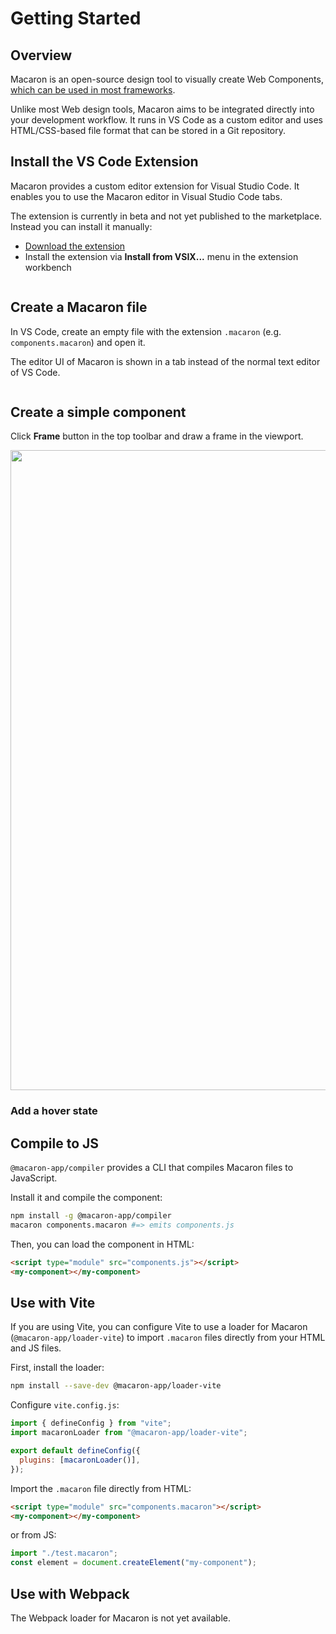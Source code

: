 # Getting Started

## Overview

Macaron is an open-source design tool to visually create Web Components, [which can be used in most frameworks](https://custom-elements-everywhere.com/).

Unlike most Web design tools, Macaron aims to be integrated directly into your development workflow. It runs in VS Code as a custom editor and uses HTML/CSS-based file format that can be stored in a Git repository.

## Install the VS Code Extension

Macaron provides a custom editor extension for Visual Studio Code. It enables you to use the Macaron editor in Visual Studio Code tabs.

The extension is currently in beta and not yet published to the marketplace. Instead you can install it manually:

<!-- TODO: link -->

- <a href="/artifacts/macaron-vscode-extension-0.2.0.vsix" download>Download the extension</a>
- Install the extension via **Install from VSIX...** menu in the extension workbench

<img srcset="./images/install.png 2x" />

## Create a Macaron file

In VS Code, create an empty file with the extension `.macaron` (e.g. `components.macaron`) and open it.

The editor UI of Macaron is shown in a tab instead of the normal text editor of VS Code.

<img srcset="./images/create-macaron-file.png 2x" />

## Create a simple component

Click **Frame** button in the top toolbar and draw a frame in the viewport.

<img src="/screenshots/create-component.png" width="1024" />

### Add a hover state

## Compile to JS

`@macaron-app/compiler` provides a CLI that compiles Macaron files to JavaScript.

Install it and compile the component:

```bash
npm install -g @macaron-app/compiler
macaron components.macaron #=> emits components.js
```

Then, you can load the component in HTML:

```html
<script type="module" src="components.js"></script>
<my-component></my-component>
```

## Use with Vite

If you are using Vite, you can configure Vite to use a loader for Macaron (`@macaron-app/loader-vite`) to import `.macaron` files directly from your HTML and JS files.

First, install the loader:

```bash
npm install --save-dev @macaron-app/loader-vite
```

Configure `vite.config.js`:

```js
import { defineConfig } from "vite";
import macaronLoader from "@macaron-app/loader-vite";

export default defineConfig({
  plugins: [macaronLoader()],
});
```

Import the `.macaron` file directly from HTML:

```html
<script type="module" src="components.macaron"></script>
<my-component></my-component>
```

or from JS:

```js
import "./test.macaron";
const element = document.createElement("my-component");
```

## Use with Webpack

The Webpack loader for Macaron is not yet available.
